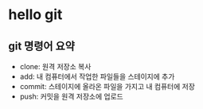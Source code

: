 # hello git

## git 명령어 요약

  - clone: 원격 저장소 복사
  - add: 내 컴퓨터에서 작업한 파일들을 스테이지에 추가
  - commit: 스테이지에 올라온 파일을 가지고 내 컴퓨터에 저장
  - push: 커밋을 원격 저장소에 업로드

